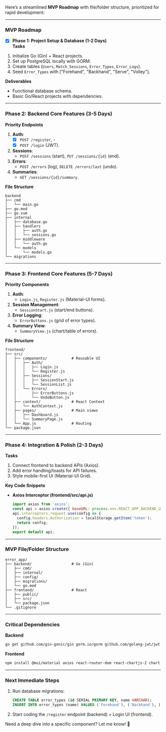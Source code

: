 Here’s a streamlined **MVP Roadmap** with file/folder structure, prioritized for rapid development:

---

### **MVP Roadmap**  
- [x] **Phase 1: Project Setup & Database (1-2 Days)**  
**Tasks**  
1. Initialize Go (Gin) + React projects.  
2. Set up PostgreSQL locally with GORM.  
3. Create tables (`Users`, `Match_Sessions`, `Error_Types`, `Error_Logs`).  
4. Seed `Error_Types` with ["Forehand", "Backhand", "Serve", "Volley"].  

**Deliverables**  
- Functional database schema.  
- Basic Go/React projects with dependencies.  

---

### **Phase 2: Backend Core Features (3-5 Days)**  
**Priority Endpoints**  
1. **Auth**:  
   - [x] `POST /register`, -
   - [x] `POST /login` (JWT).  
2. **Sessions**:  
   - `POST /sessions` (start), `PUT /sessions/{id}` (end).  
3. **Errors**:  
   - `POST /errors` (log), `DELETE /errors/last` (undo).  
4. **Summaries**:  
   - `GET /sessions/{id}/summary`.  

**File Structure**  
```
backend
├── cmd
│   └── main.go
├── go.mod
├── go.sum
├── internal
│   ├── database.go
│   ├── handlers
│   │   ├── auth.go
│   │   └── sessions.go
│   ├── middleware
│   │   └── auth.go
│   └── models
│       └── models.go
└── migrations
```
---

### **Phase 3: Frontend Core Features (5-7 Days)**  
**Priority Components**  
1. **Auth**:  
   - `Login.js`, `Register.js` (Material-UI forms).  
2. **Session Management**:  
   - `SessionStart.js` (start/end buttons).  
3. **Error Logging**:  
   - `ErrorButtons.js` (grid of error types).  
4. **Summary View**:  
   - `SummaryView.js` (chart/table of errors).  

**File Structure**  
```
frontend/
├── src/
│   ├── components/           # Reusable UI
│   │   ├── Auth/
│   │   │   ├── Login.js
│   │   │   └── Register.js
│   │   ├── Sessions/
│   │   │   ├── SessionStart.js
│   │   │   └── SessionList.js
│   │   └── Errors/
│   │       ├── ErrorButtons.js
│   │       └── UndoButton.js
│   ├── context/              # React Context
│   │   └── AuthContext.js
│   ├── pages/                # Main views
│   │   ├── Dashboard.js
│   │   └── SummaryPage.js
│   └── App.js                # Routing
└── package.json
```

---

### **Phase 4: Integration & Polish (2-3 Days)**  
**Tasks**  
1. Connect frontend to backend APIs (Axios).  
2. Add error handling/toasts for API failures.  
3. Style mobile-first UI (Material-UI Grid).  

**Key Code Snippets**  
- **Axios Interceptor (frontend/src/api.js)**  
  ```javascript
  import axios from 'axios';
  const api = axios.create({ baseURL: process.env.REACT_APP_BACKEND_URL });
  api.interceptors.request.use(config => {
    config.headers.Authorization = localStorage.getItem('token');
    return config;
  });
  export default api;
  ```

---

### **MVP File/Folder Structure**  
```
error_app/
├── backend/                  # Go (Gin)
│   ├── cmd/
│   ├── internal/
│   ├── config/
│   ├── migrations/
│   └── go.mod
├── frontend/                 # React
│   ├── public/
│   ├── src/
│   └── package.json
└── .gitignore
```

---

### **Critical Dependencies**  
**Backend**  
```bash
go get github.com/gin-gonic/gin gorm.io/gorm github.com/golang-jwt/jwt
```

**Frontend**  
```bash
npm install @mui/material axios react-router-dom react-chartjs-2 chart.js
```

---

### **Next Immediate Steps**  
1. Run database migrations:  
   ```sql
   CREATE TABLE error_types (id SERIAL PRIMARY KEY, name VARCHAR);
   INSERT INTO error_types (name) VALUES ('Forehand'), ('Backhand'), ('Serve'), ('Volley');
   ```  
2. Start coding the `/register` endpoint (backend) + Login UI (frontend).  

Need a deep dive into a specific component? Let me know! 🎾
